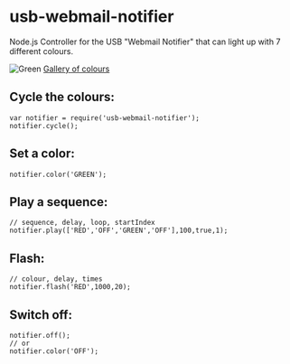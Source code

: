 usb-webmail-notifier
====================

Node.js Controller for the USB "Webmail Notifier" that can light up with 7 different colours.

![Green](http://i.imgur.com/3a4GNc5.jpg)
[Gallery of colours](http://imgur.com/a/R3Mf3)

## Cycle the colours:

    var notifier = require('usb-webmail-notifier');
    notifier.cycle();

## Set a color:

    notifier.color('GREEN');

## Play a sequence:

	// sequence, delay, loop, startIndex
    notifier.play(['RED','OFF','GREEN','OFF'],100,true,1);

## Flash:

	// colour, delay, times
    notifier.flash('RED',1000,20);

 ## Switch off:

 	notifier.off();
 	// or
 	notifier.color('OFF');